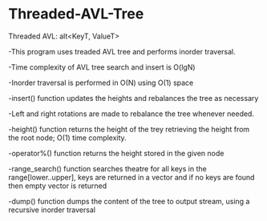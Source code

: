 # Threaded-AVL-Tree
Threaded AVL: alt<KeyT, ValueT>

-This program uses treaded AVL tree and performs inorder traversal.

-Time complexity of AVL tree search and insert is O(lgN) 

-Inorder traversal is performed in O(N) using O(1) space

-insert() function updates the heights and rebalances the tree as necessary

-Left and right rotations are made to rebalance the tree whenever needed.

-height() function returns the height of the trey retrieving the height from the root node; O(1) time complexity.

-operator%() function returns the height stored in the given node

-range_search() function searches theatre for all keys in the range[lower..upper], keys are returned in a vector and if no keys are found then empty vector is returned

-dump() function dumps the content of the tree to output stream, using a recursive inorder traversal
